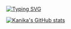 [![Typing SVG](https://readme-typing-svg.demolab.com?font=Fira+Code&pause=1000&color=CFBBF7&center=true&vCenter=true&repeat=true&width=435&lines=(almost)+a+full+stack+developer)](https://git.io/typing-svg)


[![Kanika's GitHub stats](https://github-readme-stats.vercel.app/api?username=kanikaprabhakar)](https://github.com/kanikaprabhakar/github-readme-stats)
